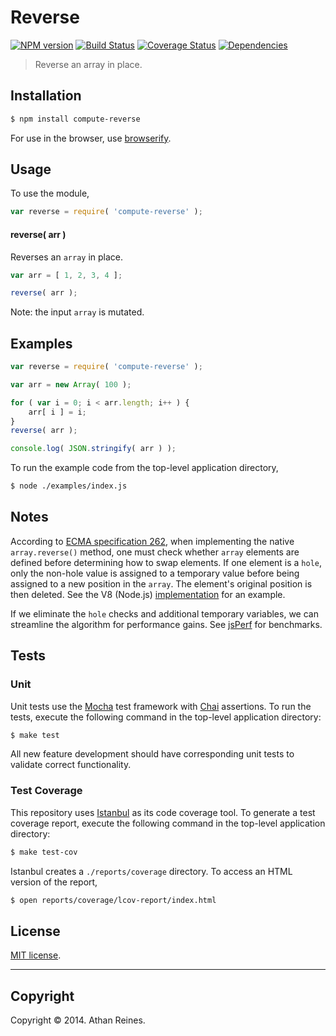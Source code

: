 Reverse
===
[![NPM version][npm-image]][npm-url] [![Build Status][travis-image]][travis-url] [![Coverage Status][coveralls-image]][coveralls-url] [![Dependencies][dependencies-image]][dependencies-url]

> Reverse an array in place.


## Installation

``` bash
$ npm install compute-reverse
```

For use in the browser, use [browserify](https://github.com/substack/node-browserify).


## Usage

To use the module,

``` javascript
var reverse = require( 'compute-reverse' );
```

#### reverse( arr )

Reverses an `array` in place.

``` javascript
var arr = [ 1, 2, 3, 4 ];

reverse( arr );
```

Note: the input `array` is mutated.



## Examples

``` javascript
var reverse = require( 'compute-reverse' );

var arr = new Array( 100 );

for ( var i = 0; i < arr.length; i++ ) {
	arr[ i ] = i;
}
reverse( arr );

console.log( JSON.stringify( arr ) );
```

To run the example code from the top-level application directory,

``` bash
$ node ./examples/index.js
```


## Notes

According to [ECMA specification 262](http://www.ecma-international.org/ecma-262/5.1/#sec-15.4.4.8), when implementing the native `array.reverse()` method, one must check whether `array` elements are defined before determining how to swap elements. If one element is a `hole`, only the non-hole value is assigned to a temporary value before being assigned to a new position in the `array`. The element's original position is then deleted. See the V8 (Node.js) [implementation](https://github.com/joyent/node/blob/master/deps/v8/src/array.js) for an example.

If we eliminate the `hole` checks and additional temporary variables, we can streamline the algorithm for performance gains. See [jsPerf](http://jsperf.com/array-reverse-native-vs-loop/3) for benchmarks.


## Tests

### Unit

Unit tests use the [Mocha](http://visionmedia.github.io/mocha) test framework with [Chai](http://chaijs.com) assertions. To run the tests, execute the following command in the top-level application directory:

``` bash
$ make test
```

All new feature development should have corresponding unit tests to validate correct functionality.


### Test Coverage

This repository uses [Istanbul](https://github.com/gotwarlost/istanbul) as its code coverage tool. To generate a test coverage report, execute the following command in the top-level application directory:

``` bash
$ make test-cov
```

Istanbul creates a `./reports/coverage` directory. To access an HTML version of the report,

``` bash
$ open reports/coverage/lcov-report/index.html
```


## License

[MIT license](http://opensource.org/licenses/MIT). 


---
## Copyright

Copyright &copy; 2014. Athan Reines.


[npm-image]: http://img.shields.io/npm/v/compute-reverse.svg
[npm-url]: https://npmjs.org/package/compute-reverse

[travis-image]: http://img.shields.io/travis/compute-io/reverse/master.svg
[travis-url]: https://travis-ci.org/compute-io/reverse

[coveralls-image]: https://img.shields.io/coveralls/compute-io/reverse/master.svg
[coveralls-url]: https://coveralls.io/r/compute-io/reverse?branch=master

[dependencies-image]: http://img.shields.io/david/compute-io/reverse.svg
[dependencies-url]: https://david-dm.org/compute-io/reverse

[dev-dependencies-image]: http://img.shields.io/david/dev/compute-io/reverse.svg
[dev-dependencies-url]: https://david-dm.org/dev/compute-io/reverse

[github-issues-image]: http://img.shields.io/github/issues/compute-io/reverse.svg
[github-issues-url]: https://github.com/compute-io/reverse/issues